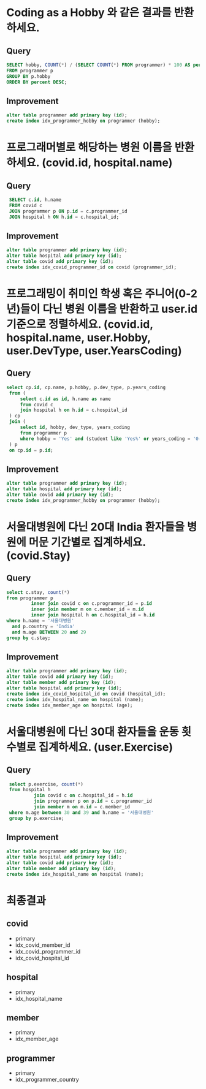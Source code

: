 # Coding as a Hobby 와 같은 결과를 반환하세요.
## Query
```sql
SELECT hobby, COUNT(*) / (SELECT COUNT(*) FROM programmer) * 100 AS percent
FROM programmer p
GROUP BY p.hobby
ORDER BY percent DESC;
```
## Improvement
```sql
alter table programmer add primary key (id);
create index idx_programmer_hobby on programmer (hobby);
```

# 프로그래머별로 해당하는 병원 이름을 반환하세요. (covid.id, hospital.name)
## Query
```sql
 SELECT c.id, h.name
 FROM covid c
 JOIN programmer p ON p.id = c.programmer_id
 JOIN hospital h ON h.id = c.hospital_id;
```
## Improvement 
```sql
alter table programmer add primary key (id);
alter table hospital add primary key (id);
alter table covid add primary key (id);
create index idx_covid_programmer_id on covid (programmer_id);
```

# 프로그래밍이 취미인 학생 혹은 주니어(0-2년)들이 다닌 병원 이름을 반환하고 user.id 기준으로 정렬하세요. (covid.id, hospital.name, user.Hobby, user.DevType, user.YearsCoding)
## Query
```sql
select cp.id, cp.name, p.hobby, p.dev_type, p.years_coding
 from (
     select c.id as id, h.name as name
     from covid c
     join hospital h on h.id = c.hospital_id
 ) cp
 join (
     select id, hobby, dev_type, years_coding
     from programmer p
     where hobby = 'Yes' and (student like 'Yes%' or years_coding = '0-2 years')
 ) p
 on cp.id = p.id;
```
## Improvement
```sql
alter table programmer add primary key (id); 
alter table hospital add primary key (id); 
alter table covid add primary key (id); 
create index idx_programmer_hobby on programmer (hobby);
```

# 서울대병원에 다닌 20대 India 환자들을 병원에 머문 기간별로 집계하세요. (covid.Stay)
## Query
```sql
select c.stay, count(*)
from programmer p
         inner join covid c on c.programmer_id = p.id
         inner join member m on c.member_id = m.id
         inner join hospital h on c.hospital_id = h.id
where h.name = '서울대병원'
  and p.country = 'India'
  and m.age BETWEEN 20 and 29
group by c.stay;
```
## Improvement
```sql
alter table programmer add primary key (id);
alter table covid add primary key (id);
alter table member add primary key (id);
alter table hospital add primary key (id);
create index idx_covid_hospital_id on covid (hospital_id);
create index idx_hospital_name on hospital (name);
create index idx_member_age on hospital (age);
```

# 서울대병원에 다닌 30대 환자들을 운동 횟수별로 집계하세요. (user.Exercise)
## Query
```sql
 select p.exercise, count(*)
 from hospital h
          join covid c on c.hospital_id = h.id
          join programmer p on p.id = c.programmer_id
          join member m on m.id = c.member_id
 where m.age between 30 and 39 and h.name = '서울대병원'
 group by p.exercise;
```
## Improvement
```sql
alter table programmer add primary key (id);
alter table hospital add primary key (id);
alter table covid add primary key (id);
alter table member add primary key (id);
create index idx_hospital_name on hospital (name);
```

# 최종결과
## covid
- primary
- idx_covid_member_id
- idx_covid_programmer_id
- idx_covid_hospital_id
## hospital
- primary
- idx_hospital_name
## member
- primary
- idx_member_age
## programmer
- primary
- idx_programmer_country



